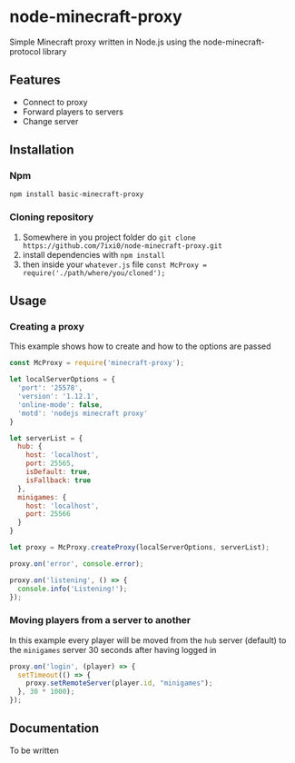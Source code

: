 # node-minecraft-proxy
Simple Minecraft proxy written in Node.js using the node-minecraft-protocol library

## Features
* Connect to proxy
* Forward players to servers
* Change server

## Installation

### Npm
`npm install basic-minecraft-proxy`

### Cloning repository
1. Somewhere in you project folder do `git clone https://github.com/7ixi0/node-minecraft-proxy.git`
2. install dependencies with `npm install`
3. then inside your `whatever.js` file `const McProxy = require('./path/where/you/cloned');`

## Usage

### Creating a proxy
This example shows how to create and how to the options are passed
```js
const McProxy = require('minecraft-proxy');

let localServerOptions = {
  'port': '25578',
  'version': '1.12.1',
  'online-mode': false,
  'motd': 'nodejs minecraft proxy'
}

let serverList = {
  hub: {
    host: 'localhost',
    port: 25565,
    isDefault: true,
    isFallback: true
  },
  minigames: {
    host: 'localhost',
    port: 25566
  }
}

let proxy = McProxy.createProxy(localServerOptions, serverList);

proxy.on('error', console.error);

proxy.on('listening', () => {
  console.info('Listening!');
});
```

### Moving players from a server to another
In this example every player will be moved from the `hub` server (default) to the `minigames` server 30 seconds after having logged in
```js
proxy.on('login', (player) => {
  setTimeout(() => {
    proxy.setRemoteServer(player.id, "minigames");
  }, 30 * 1000);
});
```

## Documentation
To be written